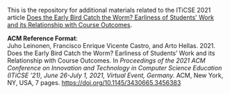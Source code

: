 This is the repository for additional materials related to the ITiCSE 2021 article [Does the Early Bird Catch the Worm? Earliness of Students' Work and its Relationship with Course Outcomes](https://doi.org/10.1145/3430665.3456383).

**ACM Reference Format**:  
Juho Leinonen, Francisco Enrique Vicente Castro, and Arto Hellas. 2021.
Does the Early Bird Catch the Worm? Earliness of Students’ Work and
its Relationship with Course Outcomes. In *Proceedings of the 2021 ACM
Conference on Innovation and Technology in Computer Science Education
(ITiCSE ’21), June 26-July 1, 2021, Virtual Event, Germany.* ACM, New York,
NY, USA, 7 pages. https://doi.org/10.1145/3430665.3456383
